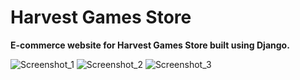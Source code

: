# Harvest Games Store
**E-commerce website for Harvest Games Store built using Django.**



![Screenshot_1](https://user-images.githubusercontent.com/9642377/88960830-180f9300-d272-11ea-9db1-8a43702edc11.png)
![Screenshot_2](https://user-images.githubusercontent.com/9642377/88960833-19d95680-d272-11ea-8ec1-84878a55e4a8.png)
![Screenshot_3](https://user-images.githubusercontent.com/9642377/88960838-1a71ed00-d272-11ea-9729-409d4a8f80d6.png)
